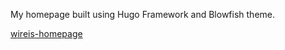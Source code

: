 My homepage built using Hugo Framework and Blowfish theme.

[wireis-homepage](https://wireis.co.uk)

